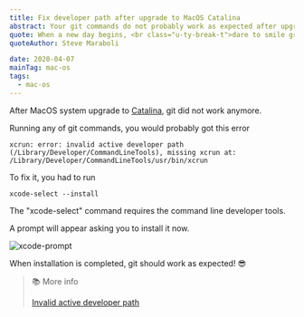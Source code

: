 ```yaml
---
title: Fix developer path after upgrade to MacOS Catalina
abstract: Your git commands do not probably work as expected after upgrade to MacOS Catalina, here is how to fix developer path error.
quote: When a new day begins, <br class="u-ty-break-t">dare to smile gratefully.
quoteAuthor: Steve Maraboli

date: 2020-04-07
mainTag: mac-os
tags:
  - mac-os
---
```


After MacOS system upgrade to [Catalina](https://www.apple.com/macos/catalina/), git did not work anymore.

Running any of git commands, you would probably got this error

```shell
xcrun: error: invalid active developer path (/Library/Developer/CommandLineTools), missing xcrun at: /Library/Developer/CommandLineTools/usr/bin/xcrun
```

To fix it, you had to run

```shell
xcode-select --install
```

The "xcode-select" command requires the command line developer tools.

A prompt will appear asking you to install it now.

![xcode-prompt](https://res.cloudinary.com/giuliachiola/image/upload/v1585479297/super-blog/til/11-macos-catalina/xcode-prompt_n6obrx.jpg)

When installation is completed, git should work as expected! 😎

> 📚 More info
>
> [Invalid active developer path](https://apple.stackexchange.com/questions/254380/why-am-i-getting-an-invalid-active-developer-path-when-attempting-to-use-git-a)

